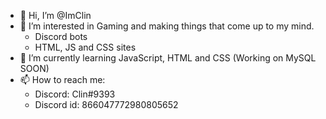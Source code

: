 - 👋 Hi, I’m @ImClin
- 👀 I’m interested in Gaming and making things that come up to my mind.
  - Discord bots
  - HTML, JS and CSS sites
- 🌱 I’m currently learning JavaScript, HTML and CSS (Working on MySQL SOON)
- 📫 How to reach me:
  - Discord: Clin#9393
  - Discord id: 866047772980805652
